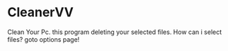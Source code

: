 # CleanerVV
Clean Your Pc. this program deleting your selected files. How can i select files? goto options page!
